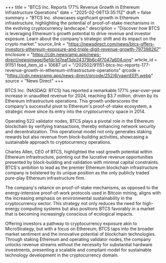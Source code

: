 +++
title = "BTCS Inc. Reports 177% Revenue Growth in Ethereum Infrastructure Operations"
date = "2025-02-06T13:35:11Z"
draft = false
summary = "BTCS Inc. showcases significant growth in Ethereum infrastructure, highlighting the potential of proof-of-stake mechanisms in the evolving cryptocurrency landscape."
description = "Discover how BTCS is leveraging Ethereum's growth potential to drive revenue and investor exposure. Learn about the company's strategic shift and its impact on the crypto market."
source_link = "https://newsdirect.com/news/btcs-offers-investors-ethereum-exposure-and-triple-digit-revenue-growth-797398267"
enclosure = "https://cdn.newsramp.app/news-direct/newsimage/6efdc1d7eaf3de24379b6c4f7047a604.png"
article_id = 91151
feed_item_id = 10687
url = "/202502/91151-btcs-inc-reports-177-revenue-growth-in-ethereum-infrastructure-operations"
qrcode = "https://cdn.newsramp.app/news-direct/qrcode/252/6/yawnEEPi.webp"
source = "News Direct"
+++

<p>BTCS Inc. (NASDAQ: BTCS) has reported a remarkable 177% year-over-year increase in unaudited revenue for 2024, reaching $3.7 million, driven by its Ethereum infrastructure operations. This growth underscores the company's successful pivot to Ethereum's proof-of-stake ecosystem, a strategic move since its entry into the cryptocurrency space in 2014.</p><p>Operating 522 validator nodes, BTCS plays a pivotal role in the Ethereum blockchain by verifying transactions, thereby enhancing network security and decentralization. This operational model not only generates staking rewards but also revenue from block-building activities, showcasing a sustainable approach to cryptocurrency operations.</p><p>Charles Allen, CEO of BTCS, highlighted the vast growth potential within Ethereum infrastructure, pointing out the lucrative revenue opportunities presented by block-building and validation with minimal capital constraints. BTCS's ambition to lead as the premier Ethereum blockchain infrastructure company is bolstered by its unique position as the only publicly traded pure-play Ethereum infrastructure firm.</p><p>The company's reliance on proof-of-stake mechanisms, as opposed to the energy-intensive proof-of-work protocols used in Bitcoin mining, aligns with the increasing emphasis on environmental sustainability in the cryptocurrency sector. This strategy not only reduces the need for high-energy computing systems but also positions BTCS favorably in a market that is becoming increasingly conscious of ecological impacts.</p><p>Offering investors a pathway to cryptocurrency exposure akin to MicroStrategy, but with a focus on Ethereum, BTCS taps into the broader market sentiment and the innovative potential of blockchain technologies. Through staking Ethereum and operating validator nodes, the company unlocks revenue streams without the necessity for substantial hardware investments, presenting a scalable and compliant model for sustainable technology development in the cryptocurrency domain.</p>